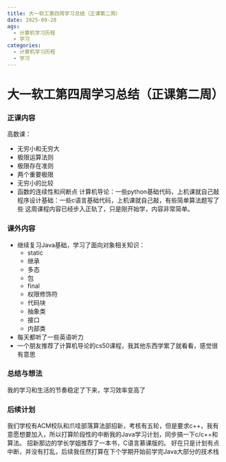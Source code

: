 ```yaml
---
title: 大一软工第四周学习总结（正课第二周）
date: 2025-09-28
ags:
  - 计算机学习历程
  - 学习
categories:
  - 计算机学习历程
  - 学习
---
```



# 大一软工第四周学习总结（正课第二周）
### 正课内容
高数课：
- 无穷小和无穷大
- 极限运算法则
- 极限存在准则
- 两个重要极限
- 无穷小的比较
- 函数的连续性和间断点
计算机导论：一些python基础代码，上机课就自己敲
程序设计基础：一些c语言基础代码，上机课就自己敲，有些简单算法题写了些
这周课程内容已经步入正轨了，只是刚开始学，内容非常简单。
### 课外内容
- 继续复习Java基础，学习了面向对象相关知识：
	- static
	- 继承
	- 多态
	- 包
	- final
	- 权限修饰符
	- 代码块
	- 抽象类
	- 接口
	- 内部类
- 每天都听了一些英语听力
- 一个朋友推荐了计算机导论的cs50课程，我其他东西学累了就看看，感觉很有意思

### 总结与想法
我的学习和生活的节奏稳定了下来，学习效率变高了

### 后续计划
我们学校有ACM校队和爪哇部落算法部招新，考核有五轮，但是要求c++，我有意愿想要加入，所以打算阶段性的中断我的Java学习计划，同步搞一下c/c++和算法。
招新那边的学长学姐推荐了一本书，C语言慕课版的。
好在只是计划有点中断，并没有打乱，后续我任然打算在下个学期开始前学完Java大部分的技术栈
